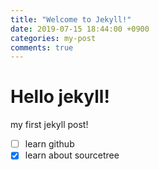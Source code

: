 ```yaml
---
title: "Welcome to Jekyll!"
date: 2019-07-15 18:44:00 +0900
categories: my-post
comments: true
---
```


# Hello jekyll!
my first jekyll post!

* [ ] learn github
* [x] learn about sourcetree